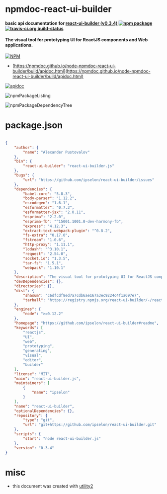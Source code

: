 # npmdoc-react-ui-builder

#### basic api documentation for  [react-ui-builder (v0.3.4)](https://github.com/ipselon/react-ui-builder#readme)  [![npm package](https://img.shields.io/npm/v/npmdoc-react-ui-builder.svg?style=flat-square)](https://www.npmjs.org/package/npmdoc-react-ui-builder) [![travis-ci.org build-status](https://api.travis-ci.org/npmdoc/node-npmdoc-react-ui-builder.svg)](https://travis-ci.org/npmdoc/node-npmdoc-react-ui-builder)

#### The visual tool for prototyping UI for ReactJS components and Web applications.

[![NPM](https://nodei.co/npm/react-ui-builder.png?downloads=true&downloadRank=true&stars=true)](https://www.npmjs.com/package/react-ui-builder)

- [https://npmdoc.github.io/node-npmdoc-react-ui-builder/build/apidoc.html](https://npmdoc.github.io/node-npmdoc-react-ui-builder/build/apidoc.html)

[![apidoc](https://npmdoc.github.io/node-npmdoc-react-ui-builder/build/screenCapture.buildCi.browser.%252Ftmp%252Fbuild%252Fapidoc.html.png)](https://npmdoc.github.io/node-npmdoc-react-ui-builder/build/apidoc.html)

![npmPackageListing](https://npmdoc.github.io/node-npmdoc-react-ui-builder/build/screenCapture.npmPackageListing.svg)

![npmPackageDependencyTree](https://npmdoc.github.io/node-npmdoc-react-ui-builder/build/screenCapture.npmPackageDependencyTree.svg)



# package.json

```json

{
    "author": {
        "name": "Alexander Pustovalov"
    },
    "bin": {
        "react-ui-builder": "react-ui-builder.js"
    },
    "bugs": {
        "url": "https://github.com/ipselon/react-ui-builder/issues"
    },
    "dependencies": {
        "babel-core": "5.8.3",
        "body-parser": "1.12.2",
        "escodegen": "1.6.1",
        "esformatter": "0.7.3",
        "esformatter-jsx": "2.0.11",
        "esprima": "2.2.0",
        "esprima-fb": "^15001.1001.0-dev-harmony-fb",
        "express": "4.12.3",
        "extract-text-webpack-plugin": "^0.8.2",
        "fs-extra": "0.17.0",
        "fstream": "1.0.6",
        "http-proxy": "1.11.1",
        "lodash": "^3.10.1",
        "request": "2.54.0",
        "socket.io": "1.3.5",
        "tar-fs": "1.5.1",
        "webpack": "1.10.1"
    },
    "description": "The visual tool for prototyping UI for ReactJS components and Web applications.",
    "devDependencies": {},
    "directories": {},
    "dist": {
        "shasum": "c6dfcdf8ed7a7cdb6ae167a3ec9224c4f1a697e7",
        "tarball": "https://registry.npmjs.org/react-ui-builder/-/react-ui-builder-0.3.4.tgz"
    },
    "engines": {
        "node": ">=0.12.2"
    },
    "homepage": "https://github.com/ipselon/react-ui-builder#readme",
    "keywords": [
        "reactjs",
        "UI",
        "web",
        "prototyping",
        "generating",
        "visual",
        "editor",
        "builder"
    ],
    "license": "MIT",
    "main": "react-ui-builder.js",
    "maintainers": [
        {
            "name": "ipselon"
        }
    ],
    "name": "react-ui-builder",
    "optionalDependencies": {},
    "repository": {
        "type": "git",
        "url": "git+https://github.com/ipselon/react-ui-builder.git"
    },
    "scripts": {
        "start": "node react-ui-builder.js"
    },
    "version": "0.3.4"
}
```



# misc
- this document was created with [utility2](https://github.com/kaizhu256/node-utility2)
